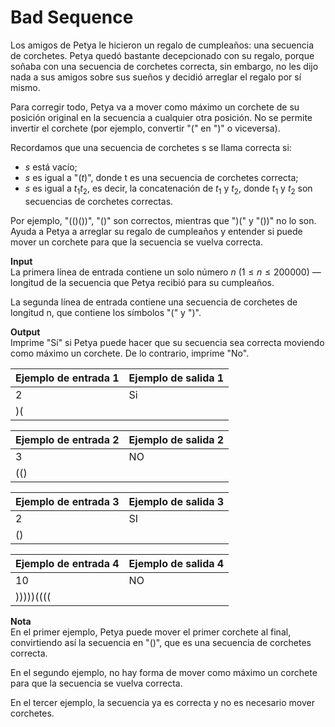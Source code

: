 # Bad Sequence

Los amigos de Petya le hicieron un regalo de cumpleaños: una secuencia de corchetes. Petya quedó bastante decepcionado con su regalo, porque soñaba con una secuencia de corchetes correcta, sin embargo, no les dijo nada a sus amigos sobre sus sueños y decidió arreglar el regalo por sí mismo.

Para corregir todo, Petya va a mover como máximo un corchete de su posición original en la secuencia a cualquier otra posición. No se permite invertir el corchete (por ejemplo, convertir "(" en ")" o viceversa).

Recordamos que una secuencia de corchetes s se llama correcta si:

- $s$ está vacío;
- $s$ es igual a "($t$)", donde t es una secuencia de corchetes correcta;
- $s$ es igual a $t_1t_2$, es decir, la concatenación de $t_1$ y $t_2$, donde $t_1$ y $t_2$ son secuencias de corchetes correctas.

Por ejemplo, "(()())", "()" son correctos, mientras que ")(" y "())" no lo son. Ayuda a Petya a arreglar su regalo de cumpleaños y entender si puede mover un corchete para que la secuencia se vuelva correcta.

**Input** \
La primera línea de entrada contiene un solo número $n$ ($1≤n≤200000$) — longitud de la secuencia que Petya recibió para su cumpleaños.

La segunda línea de entrada contiene una secuencia de corchetes de longitud n, que contiene los símbolos "(" y ")".

**Output** \
Imprime "Sí" si Petya puede hacer que su secuencia sea correcta moviendo como máximo un corchete. De lo contrario, imprime "No".

| Ejemplo de entrada 1 | Ejemplo de salida 1 |
|----------------------|---------------------|
| 2                    | Si                  |
| )(                   |                     |

| Ejemplo de entrada 2 | Ejemplo de salida 2 |
|----------------------|---------------------|
| 3                    | NO                  |
| (()                  |                     |

| Ejemplo de entrada 3 | Ejemplo de salida 3 |
|----------------------|---------------------|
| 2                    | SI                  |
| ()                   |                     |

| Ejemplo de entrada 4 | Ejemplo de salida 4 |
|----------------------|---------------------|
| 10                   | NO                  |
| )))))((((            |                     |

**Nota** \
En el primer ejemplo, Petya puede mover el primer corchete al final, convirtiendo así la secuencia en "()", que es una secuencia de corchetes correcta.

En el segundo ejemplo, no hay forma de mover como máximo un corchete para que la secuencia se vuelva correcta.

En el tercer ejemplo, la secuencia ya es correcta y no es necesario mover corchetes.

